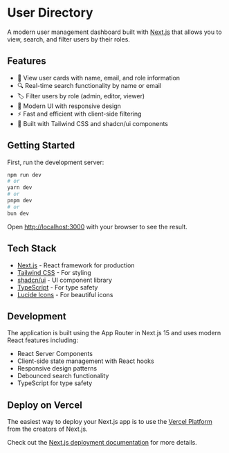 # User Directory

A modern user management dashboard built with [Next.js](https://nextjs.org) that allows you to view, search, and filter users by their roles.

## Features

- 👥 View user cards with name, email, and role information
- 🔍 Real-time search functionality by name or email
- 🏷️ Filter users by role (admin, editor, viewer)
- 💅 Modern UI with responsive design
- ⚡ Fast and efficient with client-side filtering
- 🎨 Built with Tailwind CSS and shadcn/ui components

## Getting Started

First, run the development server:

```bash
npm run dev
# or
yarn dev
# or
pnpm dev
# or
bun dev
```

Open [http://localhost:3000](http://localhost:3000) with your browser to see the result.

## Tech Stack

- [Next.js](https://nextjs.org/) - React framework for production
- [Tailwind CSS](https://tailwindcss.com/) - For styling
- [shadcn/ui](https://ui.shadcn.com/) - UI component library
- [TypeScript](https://www.typescriptlang.org/) - For type safety
- [Lucide Icons](https://lucide.dev/) - For beautiful icons

## Development

The application is built using the App Router in Next.js 15 and uses modern React features including:

- React Server Components
- Client-side state management with React hooks
- Responsive design patterns
- Debounced search functionality
- TypeScript for type safety

## Deploy on Vercel

The easiest way to deploy your Next.js app is to use the [Vercel Platform](https://vercel.com/new) from the creators of Next.js.

Check out the [Next.js deployment documentation](https://nextjs.org/docs/app/building-your-application/deploying) for more details.